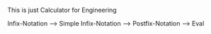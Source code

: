 This is just Calculator for Engineering

Infix-Notation --> Simple Infix-Notation --> Postfix-Notation --> Eval

